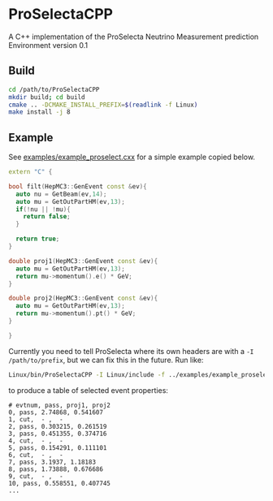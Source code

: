 # ProSelectaCPP

A C++ implementation of the ProSelecta Neutrino Measurement prediction Environment version 0.1

## Build

```bash
cd /path/to/ProSelectaCPP
mkdir build; cd build
cmake .. -DCMAKE_INSTALL_PREFIX=$(readlink -f Linux)
make install -j 8
```

## Example

See [examples/example_proselect.cxx](examples/example_proselect.cxx) for a simple example copied below.

```cpp
extern "C" {

bool filt(HepMC3::GenEvent const &ev){
  auto nu = GetBeam(ev,14);
  auto mu = GetOutPartHM(ev,13);
  if(!nu || !mu){
    return false;
  }

  return true;
}

double proj1(HepMC3::GenEvent const &ev){
  auto mu = GetOutPartHM(ev,13);
  return mu->momentum().e() * GeV;
}

double proj2(HepMC3::GenEvent const &ev){
  auto mu = GetOutPartHM(ev,13);
  return mu->momentum().pt() * GeV;
}

}
```

Currently you need to tell ProSelecta where its own headers are with a `-I /path/to/prefix`, but we can fix this in the future. Run like:

```bash
Linux/bin/ProSelectaCPP -I Linux/include -f ../examples/example_proselect.cxx -i ../examples/neut.vect.hepmc --Filter filt --Project proj1 --Project proj2
```

to produce a table of selected event properties:

```csv
# evtnum, pass, proj1, proj2
0, pass, 2.74868, 0.541607
1, cut,  - ,  - 
2, pass, 0.303215, 0.261519
3, pass, 0.451355, 0.374716
4, cut,  - ,  - 
5, pass, 0.154291, 0.111101
6, cut,  - ,  - 
7, pass, 3.1937, 1.18183
8, pass, 1.73888, 0.676686
9, cut,  - ,  - 
10, pass, 0.558551, 0.407745
...
```